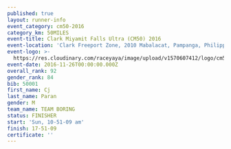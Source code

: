 ```yaml
---
published: true
layout: runner-info
event_category: cm50-2016
category_km: 50MILES
event-title: Clark Miyamit Falls Ultra (CM50) 2016
event-location: 'Clark Freeport Zone, 2010 Mabalacat, Pampanga, Philippines'
event-logo: >-
  https://res.cloudinary.com/raceyaya/image/upload/v1570607412/logo/cm50_p8ydpq.jpg
event-date: 2016-11-26T00:00:00.000Z
overall_rank: 92
gender_rank: 84
bib: 50001
first_name: Cj
last_name: Paran
gender: M
team_name: TEAM BORING
status: FINISHER
start: 'Sun, 10-51-09 am'
finish: 17-51-09
certificate: ''
---
```

